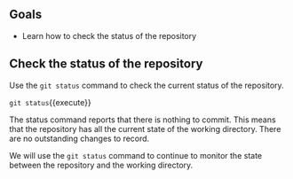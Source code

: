 ## Goals

* Learn how to check the status of the repository

## Check the status of the repository

Use the `git status` command to check the current status of the
repository.

`git status`{{execute}}

The status command reports that there is nothing to commit.  This
means that the repository has all the current state of the working
directory.  There are no outstanding changes to record.

We will use the `git status` command to continue to monitor the
state between the repository and the working directory.
